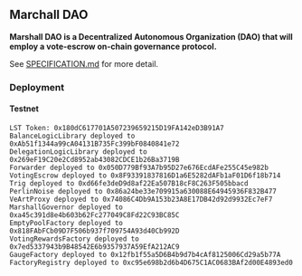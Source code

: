 ## Marchall DAO

**Marshall DAO is a Decentralized Autonomous Organization (DAO) that will employ a vote-escrow on-chain governance protocol.**

See [SPECIFICATION.md](./SPECIFICATION.md) for more detail.

### Deployment

#### Testnet

```
LST Token: 0x180dC617701A507239659215D19FA142eD3B91A7
BalanceLogicLibrary deployed to 0xAb51f1344a99cA04131B735Fc399bF0840841e72
DelegationLogicLibrary deployed to 0x269eF19C20e2Cd8952ab43082CDCE1b26Ba3719B
Forwarder deployed to 0x050D779Bf93A7b95D27e676EcdAFe255C45e982b
VotingEscrow deployed to 0x8F93391837816D1a6E5282dAFb1aF01D6f18b714
Trig deployed to 0xd66fe3deD9d8af22Ea507B18cF8C263F505bbacd
PerlinNoise deployed to 0x86a24be33e709915a630088E64945936F832B477
VeArtProxy deployed to 0x74086C4Db9A153b23A8E17DB42d92d9932Ec7eF7
MarshallGovernor deployed to 0xa45c391d8e4b603b62Fc277049C8Fd22C93BC85C
EmptyPoolFactory deployed to 0x818FAbFCb09D7F506b937f709754A93d40Cb992D
VotingRewardsFactory deployed to 0x7ed5337943b9B48542E6b9357937A59EfA212AC9
GaugeFactory deployed to 0x12fb1f55a5D6B4b9d7b4cAf8125006Cd29a5b77A
FactoryRegistry deployed to 0xc95e698b2d6b4D675C1AC0683BAf2d00E4893ed0
```
